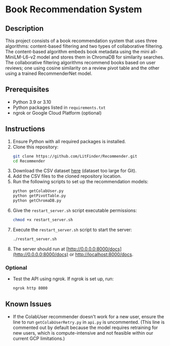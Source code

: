 # Book Recommendation System

## Description
This project consists of a book recommendation system that uses three algorithms: content-based filtering and two types of collaborative filtering. The content-based algorithm embeds book metadata using the mini all-MiniLM-L6-v2 model and stores them in ChromaDB for similarity searches. The collaborative filtering algorithms recommend books based on user reviews; one using cosine similarity on a review pivot table and the other using a trained RecommenderNet model.

## Prerequisites
- Python 3.9 or 3.10
- Python packages listed in `requirements.txt`
- ngrok or Google Cloud Platform (optional)

## Instructions
1. Ensure Python with all required packages is installed.
2. Clone this repository:
    ```sh
    git clone https://github.com/LitFinder/Recommender.git
    cd Recommender
    ```
3. Download the CSV dataset [here](https://drive.google.com/drive/folders/1soX0jyy1ZrKaT_nmcxFwbw00aA0FSWcE?usp=sharing) (dataset too large for Git).
4. Add the CSV files to the cloned repository location.
5. Run the following scripts to set up the recommendation models:
    ```sh
    python getColabUser.py
    python getPivotTable.py
    python getChromaDB.py
    ```
6. Give the `restart_server.sh` script executable permissions:
    ```sh
    chmod +x restart_server.sh
    ```
7. Execute the `restart_server.sh` script to start the server:
    ```sh
    ./restart_server.sh
    ```
8. The server should run at [http://0.0.0.0:8000/docs](http://0.0.0.0:8000/docs) or [http://localhost:8000/docs](http://localhost:8000/docs).

### Optional
- Test the API using ngrok. If ngrok is set up, run:
    ```sh
    ngrok http 8000
    ```

## Known Issues
- If the ColabUser recommender doesn't work for a new user, ensure the line to run `getColabUserRetry.py` in `api.py` is uncommented. (This line is commented out by default because the model requires retraining for new users, which is compute-intensive and not feasible within our current GCP limitations.)
